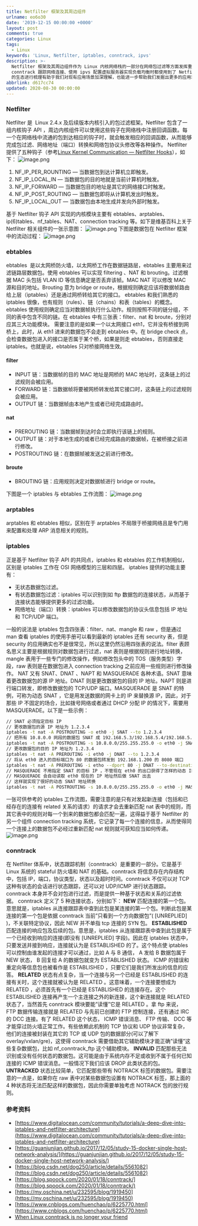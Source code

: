 ```yaml
---
title: Netfilter 框架及其周边组件
urlname: eo6o30
date: '2019-12-15 00:00:00 +0000'
layout: post
comments: true
categories: Linux
tags:
  - Linux
keywords: 'Linux, Netfilter, iptables, conntrack, ipvs'
description: >-
  Netfilter 框架及其周边组件作为 Linux 内核网络栈的一部分在网络包过滤等方面发挥重要作用。我们在使用 iptables 配置防火墙规则、使用
  conntrack 跟踪网络连接、使用 ipvs 配置虚拟服务器实现负载均衡时都使用到了 Netfilter 框架提供的功能特性。对 Netfilter
  的生态进行梳理有助于我们对现有应用场景加深理解，也能进一步帮助我们发掘出更多的应用场景。
abbrlink: d617cc74
updated: 2020-08-30 00:00:00
---
```


### Netfilter

Netfilter 是  Linux 2.4.x 及后续版本内核引入的包过滤框架。Netfilter 包含了一组内核钩子 API ，周边内核组件可以使用这些钩子在网络栈中注册回调函数。每一个在网络栈中流通的包到达相应的钩子时，就会触发相应的回调函数，从而能够完成包过滤、网络地址（端口）转换和网络包协议头修改等各种操作。
Netfilter 提供了五种钩子（参考[Linux Kernel Communication — Netfilter Hooks](https://medium.com/@GoldenOak/linux-kernel-communication-part-1-netfilter-hooks-15c07a5a5c4e)），如下：
![image.png](https://cdn.nlark.com/yuque/0/2019/png/182657/1576396676777-643a7090-d522-4f7b-a4a8-e1d20742681a.png#align=left&display=inline&height=237&margin=%5Bobject%20Object%5D&name=image.png&originHeight=474&originWidth=1330&size=35302&status=done&style=none&width=665)

1. NF_IP_PER_ROUNTING — 当数据包到达计算机立即触发。
2. NF_IP_LOCAL_IN — 当数据包的目的地就是当前计算机时触发。
3. NF_IP_FORWARD — 当数据包目的地址是其它的网络接口时触发。
4. NF_IP_POST_ROUTING — 当数据包即将从计算机发出时触发。
5. NF_IP_LOCAL_OUT — 当数据包由本地生成并发向外部时触发。

基于 Netfilter 钩子 API 实现的内核模块主要有 ebtables、arptables、ip(6)tables、nf_tables、NAT、connection tracking 等。如下是维基百科上关于 Netfilter 相关组件的一张示意图：
![image.png](https://cdn.nlark.com/yuque/0/2019/png/182657/1576376326201-8e54e0c3-4710-47c7-ae4d-07f66be4452f.png#align=left&display=inline&height=421&margin=%5Bobject%20Object%5D&name=image.png&originHeight=451&originWidth=800&size=58313&status=done&style=none&width=746)
下图是数据包在 Netfilter 框架中的流动过程：
![image.png](https://cdn.nlark.com/yuque/0/2019/png/182657/1576390222986-8e61ba27-7ac7-4695-a7e0-0ad91e7ee581.png#align=left&display=inline&height=215&margin=%5Bobject%20Object%5D&name=image.png&originHeight=475&originWidth=1650&size=186592&status=done&style=none&width=746)

### ebtables

ebtables  是以太网桥防火墙，以太网桥工作在数据链路层，ebtables 主要用来过滤链路层数据包。使用 ebtables 可以实现 filtering 、NAT 和 brouting。过滤根据 MAC 头包括 VLAN ID 等信息确定是否丢弃该帧。MAC NAT 可以修改 MAC 源和目的地址。Brouting 意为 bridge or route，根据规则确定应该将数据帧路由给上层（iptables）还是通过网桥转给其它的接口。
ebtables 和我们熟悉的 iptables 很像，也有规则（rules）、链（chains）和表（tables）的概念。ebtables 使用规则确定应当对数据帧执行什么动作。规则按照不同的链分组，不同的表中包含不同的链。在 ebtables 中有三张表：filter、nat 和 broute，分别对应其三大功能模块。
需要注意的是如果一个以太网接口 eth1，它并没有桥接到网桥上，此时，从 eth1 进来的数据包不会走到 ebtables 中。在 bridge check 点，会检查数据包进入的接口是否属于某个桥，如果是则走 ebtables，否则直接走 iptables。也就是说，ebtables 只对桥接网络生效。

#### filter

- INPUT 链：当数据帧的目的 MAC 地址是网桥的 MAC 地址时，这条链上的过滤规则会被应用。
- FORWARD 链：当数据帧将要被网桥转发给其它接口时，这条链上的过滤规则会被应用。
- OUTPUT 链：当数据帧由本地产生或者已经完成路由时。

#### nat

- PREROUTING 链：当数据帧到达时会立即执行该链上的规则。
- OUTPUT 链：对于本地生成的或者已经完成路由的数据帧，在被桥接之前进行修改。
- POSTROUTING 链：在数据帧被发送之前进行修改。

#### broute

- BROUTING 链：应用规则决定对数据帧进行 bridge or route。

下图是一个 iptables 与 ebtables 工作流图：
![image.png](https://cdn.nlark.com/yuque/0/2019/png/182657/1576390449967-dd24ea02-2232-41fd-bd07-33aea0a350de.png#align=left&display=inline&height=352&margin=%5Bobject%20Object%5D&name=image.png&originHeight=703&originWidth=1696&size=126471&status=done&style=none&width=848)

### arptables

arptables 和 ebtables 相似，区别在于 arptables 不局限于桥接网络且是专门用来配置和处理 ARP 消息相关的规则。

### iptables

正是基于 Netfilter 钩子 API 的共同点，iptables 和 ebtables 的工作机制相似，区别是 iptables 工作在 OSI 网络模型的三层和四层。
iptables 提供的功能主要有：

- 无状态数据包过滤。
- 有状态数据包过滤：iptables 可以识别到如 ftp 数据包的连接状态，从而基于连接状态能够提供更多的过滤功能。
- 网络地址（端口）转换：iptables 可以修改数据包的协议头信息包括 IP 地址和 TCP/UDP 端口。

一般的说法是 iptables 包含四张表：filter、nat、mangle 和 raw ，但是通过 man 查看 iptables 的使用手册可以看到最新的 iptables 还有 security 表，但是 security 的应用确实也不是很常见，所以这里仍然沿用四张表的说法。filter 表顾名思义主要是根据规则对数据包进行过滤，nat 表则是根据规则进行地址转换，mangle 表用于一些专门的修改操作，例如修改包头中的 TOS（服务类型）字段，raw 表则是在数据包进入 connection tracking 之前应用一些规则进行修改操作。
NAT 又有 SNAT、DNAT 、NAPT 和 MASQUERADE 各种术语。SNAT 意味着更改数据包的源 IP 地址。DNAT 则是更改数据包的目的 IP 地址。NAPT 则是进行端口转发，即修改数据包的 TCP/UDP 端口。MASQUERADE 是 SNAT 的特例，可称为动态 SNAT ，它是用发送数据的网卡上的 IP 来替换源 IP，因此，对于那些 IP 不固定的场合，比如拨号网络或者通过 DHCP 分配 IP 的情况下，需要用 MASQUERADE。以下是一些示例：

```bash
// SNAT 必须指定目标 IP
// 更改数据包的源 IP 地址为 1.2.3.4
iptables -t nat -A POSTROUTING -o eth0 -j SNAT --to 1.2.3.4
// 把所有 10.8.0.0 网段的数据包 SNAT 成 192.168.5.3/192.168.5.4/192.168.5.5 几个 IP 然后发出去
iptables -t nat -A POSTROUTING -s 10.8.0.0/255.255.255.0 -o eth0 -j SNAT --to-source 192.168.5.3-192.168.5.5
// 更改数据包的目的 IP 地址为 1.2.3.4
iptables -t nat -A PREROUTING -i eth0 -j DNAT --to 1.2.3.4
// 将从 eth0 进入的目标端口为 80 的数据包转发到 192.168.1.200 的 8080 端口
iptables -t nat -A PREROUTING -i etho --dport 80 -j DNAT --to-destination 192.168.1.200:8080
// MASQUERADE 不用指定 SNAT 的目标 IP ，不管现在 eth0 的出口获得了怎样的动态 IP
// MASQUERADE 会自动读取 eth0 现在的 IP 地址然后做 SNAT 出去
// 这样就实现了很好的动态 SNAT 地址转换
iptables -t nat -A POSTROUTING -s 10.8.0.0/255.255.255.0 -o eth0 -j MASQUERADE
```

一张可供参考的 iptables 工作流图，需要注意的是只有对发起新连接（包括和已经存在的连接有 related 关系的请求）的请求才会去重新匹配 nat 表中的规则，而其它表中的规则对每一个到来的数据包都会匹配一遍，这得益于基于 Netfilter 的另一个组件 connection tracking 系统，它记录了每一个连接的信息，从而使得同一个连接上的数据包不必经过重新匹配 nat 规则就可获知应当如何传递。
![image.png](https://cdn.nlark.com/yuque/0/2019/png/182657/1576394377796-20f9f09a-67df-418a-96a0-96c9201f59c5.png#align=left&display=inline&height=851&margin=%5Bobject%20Object%5D&name=image.png&originHeight=1133&originWidth=730&size=78757&status=done&style=none&width=548)

### conntrack

在 Netfilter 体系中，状态跟踪机制（conntrack）是重要的一部分。它是基于 Linux 系统的 stateful 防火墙和 NAT 的基础。conntrack 将信息存在内存结构中，包括 IP，端口，协议类型，状态以及超时时间。conntrack 不仅可以对 TCP 这种有状态的会话进行状态跟踪，还可以对 UDP/ICMP 进行状态跟踪。conntrack 本身并不会对包进行过滤，而是提供一种基于状态和关系的过滤依据。
conntrack 定义了 5 种连接状态，分别如下：
**NEW** 匹配连接的第一个包。意思就是，iptables 从连接跟踪表中查到此包是某连接的第一个包。判断此包是某连接的第一个包是依据 conntrack 当前”只看到一个方向数据包”( [UNREPLIED] )，不关联特定协议，因此 NEW 并不单指 tcp 连接的 SYN 包。
**ESTABLISHED** 匹配连接的响应包及后续的包。意思是，iptables 从连接跟踪表中查到此包是属于一个已经收到响应的连接(即没有 [UNREPLIED] 字段)。因此在 iptables 状态中，只要发送并接到响应，连接就认为是 ESTABLISHED 的了。这个特点使 iptables 可以控制由谁发起的连接才可以通过，比如 A 与 B 通信， A 发给 B 数据包属于 NEW 状态， B 回复给 A 的数据包就变为 ESTABLISHED 状态。 ICMP 的错误和重定向等信息包也被看作是 ESTABLISHED ，只要它们是我们所发出的信息的应答。
**RELATED** 状态有点复杂，当一个连接与另一个已经是 ESTABLISHED 的连接有关时，这个连接就被认为是 RELATED 。这意味着，一个连接要想成为 RELATED ，必须首先有一个已经是 ESTABLISHED 的连接存在。这个 ESTABLISHED 连接再产生一个主连接之外的新连接，这个新连接就是 RELATED 状态了，当然首先 conntrack 模块要能”读懂”它是 RELATED 。拿 ftp 来说， FTP 数据传输连接就是 RELATED 与先前已创建的 FTP 控制连接，还有通过 IRC 的 DCC 连接。有了 RELATED 这个状态， ICMP 错误消息、 FTP 传输、 DCC 等才能穿过防火墙正常工作。有些依赖此机制的 TCP 协议和 UDP 协议非常复杂，他们的连接被封装在其它的 TCP 或 UDP 包的数据部分(可以了解下 overlay/vxlan/gre)，这使得 conntrack 需要借助其它辅助模块才能正确”读懂”这些复杂数据包，比如 nf_conntrack_ftp 这个辅助模块。
**INVALID** 匹配那些无法识别或没有任何状态的数据包。这可能是由于系统内存不足或收到不属于任何已知连接的 ICMP 错误消息。一般情况下我们应该 DROP 此类状态的包。
**UNTRACKED** 状态比较简单，它匹配那些带有 NOTRACK 标签的数据包。需要注意的一点是，如果你在 raw 表中对某些数据包设置有 NOTRACK 标签，那上面的 4 种状态将无法匹配这样的数据包，因此你需要单独考虑 NOTRACK 包的放行规则。

### 参考资料

- [https://www.digitalocean.com/community/tutorials/a-deep-dive-into-iptables-and-netfilter-architecture](https://www.digitalocean.com/community/tutorials/a-deep-dive-into-iptables-and-netfilter-architecture)
- [https://guanjunjian.github.io/2017/12/05/study-15-docker-single-host-network-analysis/](https://guanjunjian.github.io/2017/12/05/study-15-docker-single-host-network-analysis/)
- [https://blog.csdn.net/dog250/article/details/5561082](https://blog.csdn.net/dog250/article/details/5561082)
- [https://blog.spoock.com/2020/01/18/conntrack/](https://blog.spoock.com/2020/01/18/conntrack/)
- [https://my.oschina.net/u/232595/blog/1919450](https://my.oschina.net/u/232595/blog/1919450)
- [https://www.cnblogs.com/huenchao/p/6225770.html](https://www.cnblogs.com/huenchao/p/6225770.html)
- [When Linux conntrack is no longer your friend](<https://www.projectcalico.org/when-linux-conntrack-is-no-longer-your-friend/#:~:text=Connection%20tracking%20(%E2%80%9Cconntrack%E2%80%9D),the%20Linux%20kernel's%20networking%20stack.&text=This%20allows%20you%20to%20write,explicitly%20allow%20the%20response%20traffic.>)
